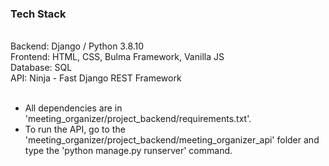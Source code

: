 <h3>Tech Stack</h3><br>
Backend: Django / Python 3.8.10 <br>
Frontend: HTML, CSS, Bulma Framework, Vanilla JS<br>
Database: SQL<br>
API: Ninja - Fast Django REST Framework<br><br>

- All dependencies are in 'meeting_organizer/project_backend/requirements.txt'.
- To run the API, go to the 'meeting_organizer/project_backend/meeting_organizer_api' folder and type the 'python manage.py runserver' command.

